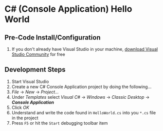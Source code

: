 # C# (Console Application) Hello World

## Pre-Code Install/Configuration
1. If you don't already have Visual Studio in your machine, [download Visual Studio Community](https://www.visualstudio.com/en-us/downloads/download-visual-studio-vs.aspx) for free

## Development Steps

1. Start Visual Studio
2. Create a new C# Console Application project by doing the following...
  1. *File* -> *New* -> *Project...*
  2. Under *Templates* select *Visual C#* -> *Windows* -> *Classic Desktop* -> ***Console Application***
  3. Click *OK*
3. Understand and write the code found in `HelloWorld.cs` into you `*.cs` file in the project
4. Press `F5` or hit the `Start` debugging toolbar item